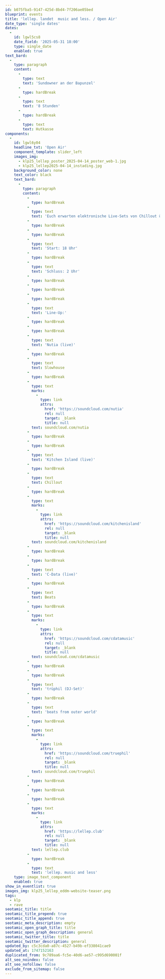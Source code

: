```yaml
---
id: b075fba5-9147-425d-8bd4-7f206ae05bed
blueprint: events
title: 'lellep. landet  music and less. / Open Air'
date_type: 'single dates'
dates:
  -
    id: lgwl5cs8
    date_field: '2025-05-31 18:00'
    type: single_date
    enabled: true
text_bard:
  -
    type: paragraph
    content:
      -
        type: text
        text: 'Sundowner an der Bapunzel'
      -
        type: hardBreak
      -
        type: text
        text: '8 Stunden'
      -
        type: hardBreak
      -
        type: text
        text: Hutkasse
components:
  -
    id: lgwl6y04
    headline_txt: 'Open Air'
    component_template: slider_left
    images_img:
      - klp25_lellep_poster_2025-04-14_poster_web-1.jpg
      - klp25_lellep2025-04-14_instading.jpg
    background_color: none
    text_color: black
    text_bard:
      -
        type: paragraph
        content:
          -
            type: hardBreak
          -
            type: text
            text: 'Euch erwarten elektronische Live-Sets von Chillout über Slowhouse bis hin zu bassigen Beats. Dazwischen ein DJ-Set voller Perlen. Ein Abend zum Ankommen. Eine Nacht zum Tanzen. Musikalische Leckerbissen, verstärkt vom Soundsystem des Grünen Bereichs.'
          -
            type: hardBreak
          -
            type: hardBreak
          -
            type: text
            text: 'Start: 18 Uhr'
          -
            type: hardBreak
          -
            type: text
            text: 'Schluss: 2 Uhr'
          -
            type: hardBreak
          -
            type: hardBreak
          -
            type: hardBreak
          -
            type: text
            text: 'Line-Up:'
          -
            type: hardBreak
          -
            type: hardBreak
          -
            type: text
            text: 'Nutia (live)'
          -
            type: hardBreak
          -
            type: text
            text: Slowhouse
          -
            type: hardBreak
          -
            type: text
            marks:
              -
                type: link
                attrs:
                  href: 'https://soundcloud.com/nutia'
                  rel: null
                  target: _blank
                  title: null
            text: soundcloud.com/nutia
          -
            type: hardBreak
          -
            type: hardBreak
          -
            type: text
            text: 'Kitchen Island (live)'
          -
            type: hardBreak
          -
            type: text
            text: Chillout
          -
            type: hardBreak
          -
            type: text
            marks:
              -
                type: link
                attrs:
                  href: 'https://soundcloud.com/kitchenisland'
                  rel: null
                  target: _blank
                  title: null
            text: soundcloud.com/kitchenisland
          -
            type: hardBreak
          -
            type: hardBreak
          -
            type: text
            text: 'C-Data (live)'
          -
            type: hardBreak
          -
            type: text
            text: Beats
          -
            type: hardBreak
          -
            type: text
            marks:
              -
                type: link
                attrs:
                  href: 'https://soundcloud.com/cdatamusic'
                  rel: null
                  target: _blank
                  title: null
            text: soundcloud.com/cdatamusic
          -
            type: hardBreak
          -
            type: hardBreak
          -
            type: text
            text: 'trüphil (DJ-Set)'
          -
            type: hardBreak
          -
            type: text
            text: 'beats from outer world'
          -
            type: hardBreak
          -
            type: text
            marks:
              -
                type: link
                attrs:
                  href: 'https://soundcloud.com/truephil'
                  rel: null
                  target: _blank
                  title: null
            text: soundcloud.com/truephil
          -
            type: hardBreak
          -
            type: hardBreak
          -
            type: hardBreak
          -
            type: text
            marks:
              -
                type: link
                attrs:
                  href: 'https://lellep.club'
                  rel: null
                  target: _blank
                  title: null
            text: lellep.club
          -
            type: hardBreak
          -
            type: text
            text: 'lellep. music and less'
    type: image_text_component
    enabled: true
show_in_eventlist: true
images_img: klp25_lellep_eddm-website-teaser.png
tags:
  - klp
  - rave
seotamic_title: title
seotamic_title_prepend: true
seotamic_title_append: true
seotamic_meta_description: empty
seotamic_open_graph_title: title
seotamic_open_graph_description: general
seotamic_twitter_title: title
seotamic_twitter_description: general
updated_by: c5c3cda0-a87c-4527-b49b-ef338041cae9
updated_at: 1747152163
duplicated_from: 9c789aa6-fc5e-40d6-ae57-c995d690001f
alt_seo_noindex: false
alt_seo_nofollow: false
exclude_from_sitemap: false
---
```

